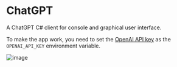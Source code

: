 # ChatGPT

A ChatGPT C# client for console and graphical user interface.

To make the app work, you need to set the [OpenAI API key](https://beta.openai.com/account/api-keys) as the `OPENAI_API_KEY` environment variable.

![image](https://user-images.githubusercontent.com/2297442/216841621-77e3d5b4-c96c-4682-ba2e-fa45612f6495.png)
